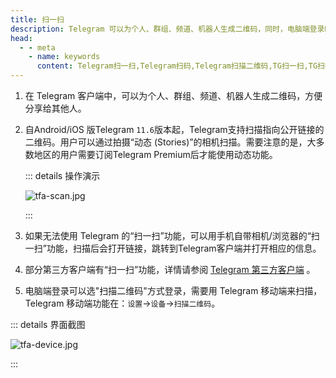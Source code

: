 ```yaml
---
title: 扫一扫
description: Telegram 可以为个人、群组、频道、机器人生成二维码，同时，电脑端登录时可以选“扫描二维码”方式登录。本文介绍了 Telegram 的“扫一扫”功能。
head:
  - - meta
    - name: keywords
      content: Telegram扫一扫,Telegram扫码,Telegram扫描二维码,TG扫一扫,TG扫码,TG扫描二维码,电报扫一扫,电报扫码,电报扫描二维码
---
```


1. 在 Telegram 客户端中，可以为个人、群组、频道、机器人生成二维码，方便分享给其他人。

2. 自Android/iOS 版Telegram `11.6`版本起，Telegram支持扫描指向公开链接的二维码。用户可以通过拍摄“动态 (Stories)”的相机扫描。需要注意的是，大多数地区的用户需要订阅Telegram Premium后才能使用动态功能。

   ::: details 操作演示

   ![tfa-scan.jpg](https://cdn.jsdelivr.net/gh/feijiqun/images/tfa/scan.jpg)

   :::

3. 如果无法使用 Telegram 的“扫一扫”功能，可以用手机自带相机/浏览器的“扫一扫”功能，扫描后会打开链接，跳转到Telegram客户端并打开相应的信息。

4. 部分第三方客户端有“扫一扫”功能，详情请参阅 [Telegram 第三方客户端](./thirdparty.html) 。

5. 电脑端登录可以选"扫描二维码"方式登录，需要用 Telegram 移动端来扫描，Telegram 移动端功能在：`设置`->`设备`->`扫描二维码`。

::: details 界面截图

![tfa-device.jpg](https://cdn.jsdelivr.net/gh/feijiqun/images/tfa/device.jpg)

:::
